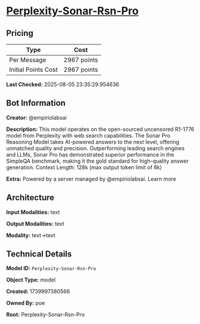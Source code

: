 # [Perplexity-Sonar-Rsn-Pro](https://poe.com/Perplexity-Sonar-Rsn-Pro)

## Pricing

| Type | Cost |
|------|------|
| Per Message | 2967 points |
| Initial Points Cost | 2967 points |

**Last Checked:** 2025-08-05 23:35:29.954636


## Bot Information

**Creator:** @empiriolabsai

**Description:** This model operates on the open-sourced uncensored R1-1776 model from Perplexity with web search capabilities. The Sonar Pro Reasoning Model takes AI-powered answers to the next level, offering unmatched quality and precision. Outperforming leading search engines and LLMs, Sonar Pro has demonstrated superior performance in the SimpleQA benchmark, making it the gold standard for high-quality answer generation. Context Length: 128k (max output token limit of 8k)

**Extra:** Powered by a server managed by @empiriolabsai. Learn more


## Architecture

**Input Modalities:** text

**Output Modalities:** text

**Modality:** text->text


## Technical Details

**Model ID:** `Perplexity-Sonar-Rsn-Pro`

**Object Type:** model

**Created:** 1739997380566

**Owned By:** poe

**Root:** Perplexity-Sonar-Rsn-Pro
